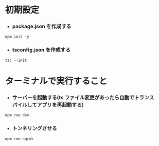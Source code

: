 # 初期設定

- ### package.json を作成する

```
npm init -y
```

- ### tsconfig.json を作成する

```
tsc --init
```

# ターミナルで実行すること

- ### サーバーを起動する(ts ファイル変更があったら自動でトランスパイルしてアプリを再起動する)

```
npm run dev
```

- ### トンネリングさせる

```
npm run ngrok
```
